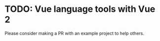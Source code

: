 # TODO: Vue language tools with Vue 2

Please consider making a PR with an example project to help others.
